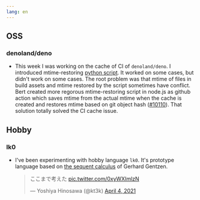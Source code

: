 ```yaml
---
lang: en
---
```


## OSS

### denoland/deno

- This week I was working on the cache of CI of `denoland/deno`. I introduced mtime-restoring [python script](https://github.com/MestreLion/git-tools/blob/master/git-restore-mtime). It worked on some cases, but didn't work on some cases. The root problem was that mtime of files in build assets and mtime restored by the script sometimes have conflict. Bert created more regorous mtime-restoring script in node.js as github action which saves mtime from the actual mtime when the cache is created and restores mtime based on git object hash ([#10110](https://github.com/denoland/deno/pull/10110)). That solution totally solved the CI cache issue.

## Hobby

### lk0

- I've been experimenting with hobby language `lk0`. It's prototype language based on [the sequent calculus](https://en.wikipedia.org/wiki/Sequent_calculus) of Gerhard Gentzen.

  <blockquote class="twitter-tweet"><p lang="ja" dir="ltr">ここまで考えた <a href="https://t.co/0xyWXImlzN">pic.twitter.com/0xyWXImlzN</a></p>&mdash; Yoshiya Hinosawa (@kt3k) <a href="https://twitter.com/kt3k/status/1378753944017543168?ref_src=twsrc%5Etfw">April 4, 2021</a></blockquote> <script async src="https://platform.twitter.com/widgets.js" charset="utf-8"></script>
